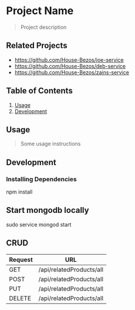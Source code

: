 # Project Name

> Project description

## Related Projects

  - https://github.com/House-Bezos/joe-service
  - https://github.com/House-Bezos/deb-service
  - https://github.com/House-Bezos/zains-service

## Table of Contents

1. [Usage](#Usage)
1. [Development](#development)

## Usage

> Some usage instructions

## Development

### Installing Dependencies

npm install

## Start mongodb locally
 sudo service mongod start

## CRUD

| Request | URL                      |
|---------|--------------------------|
| GET     | /api/relatedProducts/all |
| POST    | /api/relatedProducts/all |
| PUT     | /api/relatedProducts/all |
| DELETE  | /api/relatedProducts/all |